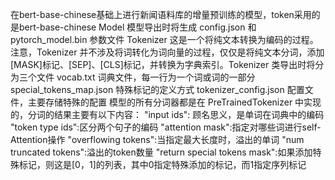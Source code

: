在bert-base-chinese基础上进行新闻语料库的增量预训练的模型，token采用的是bert-base-chinese
Model
模型导出时将生成 config.json 和 pytorch_model.bin 参数文件
Tokenizer
这是一个将纯文本转换为编码的过程。注意，Tokenizer 并不涉及将词转化为词向量的过程，仅仅是将纯文本分词，添加[MASK]标记、[SEP]、[CLS]标记，并转换为字典索引。Tokenizer 类导出时将分为三个文件
vocab.txt 词典文件，每一行为一个词或词的一部分
special_tokens_map.json 特殊标记的定义方式
tokenizer_config.json 配置文件，主要存储特殊的配置
模型的所有分词器都是在 PreTrainedTokenizer 中实现的，分词的结果主要有以下内容：
"input ids": 顾名思义，是单词在词典中的编码
"token type ids":区分两个句子的编码
"attention mask":指定对哪些词进行self-Attention操作
"overflowing tokens":当指定最大长度时，溢出的单词
"num truncated tokens":溢出的token数量
"return special tokens mask":如果添加特殊标记，则这是[0，1]的列表，其中0指定特殊添加的标记，而1指定序列标记